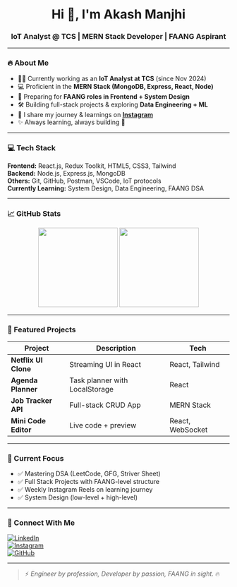 <h1 align="center">Hi 👋, I'm Akash Manjhi</h1>
<h3 align="center">IoT Analyst @ TCS | MERN Stack Developer | FAANG Aspirant</h3>

---

### 🔥 About Me

- 👨‍💻 Currently working as an **IoT Analyst at TCS** (since Nov 2024)
- 💻 Proficient in the **MERN Stack (MongoDB, Express, React, Node)**
- 🧠 Preparing for **FAANG roles in Frontend + System Design**
- 🛠️ Building full-stack projects & exploring **Data Engineering + ML**
- 📸 I share my journey & learnings on [**Instagram**](https://instagram.com/your_profile)
- ✨ Always learning, always building 🚀

---

### 💻 Tech Stack

**Frontend:** React.js, Redux Toolkit, HTML5, CSS3, Tailwind  
**Backend:** Node.js, Express.js, MongoDB  
**Others:** Git, GitHub, Postman, VSCode, IoT protocols  
**Currently Learning:** System Design, Data Engineering, FAANG DSA

---

### 📈 GitHub Stats

<p align="center">
  <img src="https://github-readme-stats.vercel.app/api?username=akashmanjhi&show_icons=true&theme=tokyonight" height="180"/>
  <img src="https://github-readme-stats.vercel.app/api/top-langs/?username=akashmanjhi&layout=compact&theme=tokyonight" height="180"/>
</p>

---

### 📂 Featured Projects

| Project | Description | Tech |
|--------|-------------|------|
| **Netflix UI Clone** | Streaming UI in React | React, Tailwind |
| **Agenda Planner** | Task planner with LocalStorage | React |
| **Job Tracker API** | Full-stack CRUD App | MERN Stack |
| **Mini Code Editor** | Live code + preview | React, WebSocket |

---

### 🏹 Current Focus

- ✅ Mastering DSA (LeetCode, GFG, Striver Sheet)
- ✅ Full Stack Projects with FAANG-level structure
- ✅ Weekly Instagram Reels on learning journey
- ✅ System Design (low-level + high-level)

---

### 📢 Connect With Me

[![LinkedIn](https://img.shields.io/badge/LinkedIn-blue?logo=linkedin)](https://linkedin.com/in/akashmanjhi)  
[![Instagram](https://img.shields.io/badge/Instagram-red?logo=instagram)](https://instagram.com/your_profile)  
[![GitHub](https://img.shields.io/badge/GitHub-000?logo=github)](https://github.com/akashmanjhi)

---

> ⚡ *Engineer by profession, Developer by passion, FAANG in sight.* 🔥
